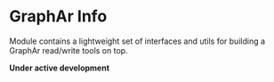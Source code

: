 # GraphAr Info

Module contains a lightweight set of interfaces and utils for building a GraphAr read/write tools on top.

**Under active development**